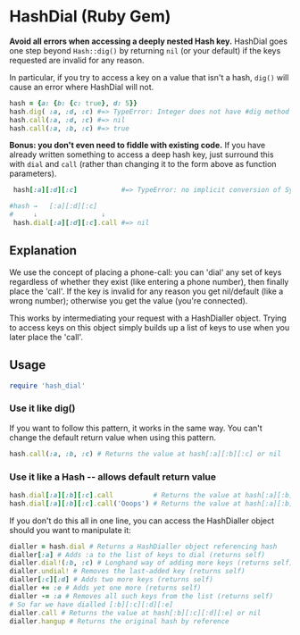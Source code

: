 # HashDial (Ruby Gem)

**Avoid all errors when accessing a deeply nested Hash key.** HashDial goes one step beyond `Hash::dig()` by returning `nil` (or your default) if the keys requested are invalid for any reason.

In particular, if you try to access a key on a value that isn't a hash, `dig()` will cause an error where HashDial will not.

```ruby
hash = {a: {b: {c: true}, d: 5}}
hash.dig( :a, :d, :c) #=> TypeError: Integer does not have #dig method
hash.call(:a, :d, :c) #=> nil
hash.call(:a, :b, :c) #=> true
```

**Bonus: you don't even need to fiddle with existing code.** If you have already written something to access a deep hash key, just surround this with `dial` and `call` (rather than changing it to the form above as function parameters).

```ruby
 hash[:a][:d][:c]           #=> TypeError: no implicit conversion of Symbol into Integer

#hash →   [:a][:d][:c]
#     ↓                ↓
 hash.dial[:a][:d][:c].call #=> nil
```

## Explanation

We use the concept of placing a phone-call: you can 'dial' any set of keys regardless of whether they exist (like entering a phone number), then finally place the 'call'. If the key is invalid for any reason you get nil/default (like a wrong number); otherwise you get the value (you're connected).

This works by intermediating your request with a HashDialler object. Trying to access keys on this object simply builds up a list of keys to use when you later place the 'call'.

## Usage

```ruby
require 'hash_dial'
```

### Use it like dig()

If you want to follow this pattern, it works in the same way. You can't change the default return value when using this pattern.

```ruby
hash.call(:a, :b, :c) # Returns the value at hash[:a][:b][:c] or nil
```

### Use it like a Hash -- allows default return value

```ruby
hash.dial[:a][:b][:c].call          # Returns the value at hash[:a][:b][:c] or nil
hash.dial[:a][:b][:c].call('Ooops') # Returns the value at hash[:a][:b][:c] or 'Ooops'
```

If you don't do this all in one line, you can access the HashDialler object should you want to manipulate it:

```ruby
dialler = hash.dial # Returns a HashDialler object referencing hash
dialler[:a] # Adds :a to the list of keys to dial (returns self)
dialler.dial!(:b, :c) # Longhand way of adding more keys (returns self)
dialler.undial! # Removes the last-added key (returns self)
dialler[:c][:d] # Adds two more keys (returns self)
dialler += :e # Adds yet one more (returns self)
dialler -= :a # Removes all such keys from the list (returns self)
# So far we have dialled [:b][:c][:d][:e]
dialler.call # Returns the value at hash[:b][:c][:d][:e] or nil
dialler.hangup # Returns the original hash by reference
```
